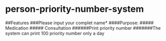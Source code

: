 # person-priority-number-system

##Features 
  ###Please input your complet name*
  ####Purpose:
        ##### Medication 
        ##### Consultation 
  ######Print priority number
  #######The system can print 100 priority number only a day
